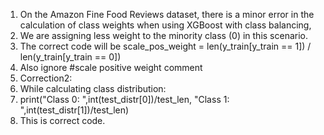 1. On the Amazon Fine Food Reviews dataset, there is a minor error in the calculation of class weights when using XGBoost with class balancing,
2. We are assigning less weight to the minority class (0) in this scenario.
3. The correct code will be scale_pos_weight = len(y_train[y_train == 1]) / len(y_train[y_train == 0])
4. Also ignore #scale positive weight comment
5. Correction2:
6. While calculating class distribution:
7. print("Class 0: ",int(test_distr[0])/test_len, "Class 1: ",int(test_distr[1])/test_len)
8. This is correct code.
